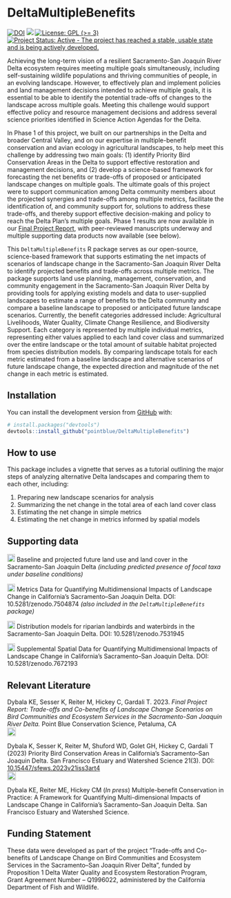 
<!-- README.md is generated from README.Rmd. Please edit that file -->
<!-- <img src="man/figures/PB_logo_RGB_Full_Color_cs.jpg" align="left" alt="" width="180" /><br><br> -->

# DeltaMultipleBenefits

<!-- badges: start -->

[![DOI](https://zenodo.org/badge/380353580.svg)](https://zenodo.org/badge/latestdoi/380353580)
[![](https://img.shields.io/badge/devel%20version-1.0.0-blue.svg)](https://github.com/pointblue/DeltaMultipleBenefits)
[![License: GPL (\>=
3)](https://img.shields.io/badge/license-GPL%20(%3E=%203)-blue.svg)](https://cran.r-project.org/web/licenses/GPL%20(%3E=%203))
[![Project Status: Active - The project has reached a stable, usable
state and is being actively
developed.](https://www.repostatus.org/badges/latest/active.svg)](https://www.repostatus.org/#active)
<!-- badges: end -->

Achieving the long-term vision of a resilient Sacramento-San Joaquin
River Delta ecosystem requires meeting multiple goals simultaneously,
including self-sustaining wildlife populations and thriving communities
of people, in an evolving landscape. However, to effectively plan and
implement policies and land management decisions intended to achieve
multiple goals, it is essential to be able to identify the potential
trade-offs of changes to the landscape across multiple goals. Meeting
this challenge would support effective policy and resource management
decisions and address several science priorities identified in Science
Action Agendas for the Delta.

In Phase 1 of this project, we built on our partnerships in the Delta
and broader Central Valley, and on our expertise in multiple-benefit
conservation and avian ecology in agricultural landscapes, to help meet
this challenge by addressing two main goals: (1) identify Priority Bird
Conservation Areas in the Delta to support effective restoration and
management decisions, and (2) develop a science-based framework for
forecasting the net benefits or trade-offs of proposed or anticipated
landscape changes on multiple goals. The ultimate goals of this project
were to support communication among Delta community members about the
projected synergies and trade-offs among multiple metrics, facilitate
the identification of, and community support for, solutions to address
these trade-offs, and thereby support effective decision-making and
policy to reach the Delta Plan’s multiple goals. Phase 1 results are now
available in our <a
href="https://www.kristendybala.com/files/Dybala2023_DeltaMultipleBenefits_Report.pdf"
target="_blank">Final Project Report</a>, with peer-reviewed manuscripts
underway and multiple supporting data products now available (see
below).

This `DeltaMultipleBenefits` R package serves as our open-source,
science-based framework that supports estimating the net impacts of
scenarios of landscape change in the Sacramento-San Joaquin River Delta
to identify projected benefits and trade-offs across multiple metrics.
The package supports land use planning, management, conservation, and
community engagement in the Sacramento-San Joaquin River Delta by
providing tools for applying existing models and data to user-supplied
landscapes to estimate a range of benefits to the Delta community and
compare a baseline landscape to proposed or anticipated future landscape
scenarios. Currently, the benefit categories addressed include:
Agricultural Livelihoods, Water Quality, Climate Change Resilience, and
Biodiversity Support. Each category is represented by multiple
individual metrics, representing either values applied to each land
cover class and summarized over the entire landscape or the total amount
of suitable habitat projected from species distribution models. By
comparing landscape totals for each metric estimated from a baseline
landscape and alternative scenarios of future landscape change, the
expected direction and magnitude of the net change in each metric is
estimated.

## Installation

<!--You can install the released version of DeltaMultipleBenefits from [CRAN](https://CRAN.R-project.org) with:
&#10;``` r
install.packages("DeltaMultipleBenefits")
```
&#10;And the development version from [GitHub](https://github.com/) with:-->

You can install the development version from
[GitHub](https://github.com/) with:

``` r
# install.packages("devtools")
devtools::install_github("pointblue/DeltaMultipleBenefits")
```

## How to use

This package includes a vignette that serves as a tutorial outlining the
major steps of analyzing alternative Delta landscapes and comparing them
to each other, including:

1.  Preparing new landscape scenarios for analysis
2.  Summarizing the net change in the total area of each land cover
    class
3.  Estimating the net change in simple metrics  
4.  Estimating the net change in metrics informed by spatial models

## Supporting data

<a href="https://apps.wildlife.ca.gov/bios6/?bookmark=356"
target="_blank"><img src="https://raw.githubusercontent.com/FortAwesome/Font-Awesome/6.x/svgs/solid/arrow-up-right-from-square.svg" width="18" height="18"></a>
Baseline and projected future land use and land cover in the
Sacramento-San Joaquin Delta *(including predicted presence of focal
taxa under baseline conditions)*

<a href="https://doi.org/10.5281/zenodo.7504874"
target="_blank"><img src="https://raw.githubusercontent.com/FortAwesome/Font-Awesome/6.x/svgs/solid/arrow-up-right-from-square.svg" width="18" height="18"></a>
Metrics Data for Quantifying Multidimensional Impacts of Landscape
Change in California’s Sacramento–San Joaquin Delta. DOI:
10.5281/zenodo.7504874 *(also included in the `DeltaMultipleBenefits`
package)*

<a href="https://doi.org/10.5281/zenodo.7531945"
target="_blank"><img src="https://raw.githubusercontent.com/FortAwesome/Font-Awesome/6.x/svgs/solid/arrow-up-right-from-square.svg" width="18" height="18"></a>
Distribution models for riparian landbirds and waterbirds in the
Sacramento-San Joaquin Delta. DOI: 10.5281/zenodo.7531945

<a href="https://doi.org/10.5281/zenodo.7672193"
target="_blank"><img src="https://raw.githubusercontent.com/FortAwesome/Font-Awesome/6.x/svgs/solid/arrow-up-right-from-square.svg" width="18" height="18"></a>
Supplemental Spatial Data for Quantifying Multidimensional Impacts of
Landscape Change in California’s Sacramento–San Joaquin Delta. DOI:
10.5281/zenodo.7672193

## Relevant Literature

Dybala KE, Sesser K, Reiter M, Hickey C, Gardali T. 2023. *Final Project
Report: Trade-offs and Co-benefits of Landscape Change Scenarios on Bird
Communities and Ecosystem Services in the Sacramento-San Joaquin River
Delta.* Point Blue Conservation Science, Petaluma, CA<br> <a
href="https://www.kristendybala.com/files/Dybala2023_DeltaMultipleBenefits_Report.pdf"
target="_blank"><img src="https://raw.githubusercontent.com/FortAwesome/Font-Awesome/6.x/svgs/solid/file-pdf.svg" width="20" height="20"></a>

Dybala K, Sesser K, Reiter M, Shuford WD, Golet GH, Hickey C, Gardali T
(2023) Priority Bird Conservation Areas in California’s Sacramento–San
Joaquin Delta. San Francisco Estuary and Watershed Science 21(3). DOI:
[10.15447/sfews.2023v21iss3art4](https://doi.org/10.15447/sfews.2023v21iss3art4)<br>
<a
href="https://www.kristendybala.com/files/Dybala2023_PriorityBirdConservationAreas.pdf"
target="_blank"><img src="https://raw.githubusercontent.com/FortAwesome/Font-Awesome/6.x/svgs/solid/file-pdf.svg" width="20" height="20"></a>

Dybala KE, Reiter ME, Hickey CM (*In press*) Multiple-benefit
Conservation in Practice: A Framework for Quantifying Multi-dimensional
Impacts of Landscape Change in California’s Sacramento–San Joaquin
Delta. San Francisco Estuary and Watershed Science.

## Funding Statement

These data were developed as part of the project “Trade-offs and
Co-benefits of Landscape Change on Bird Communities and Ecosystem
Services in the Sacramento–San Joaquin River Delta”, funded by
Proposition 1 Delta Water Quality and Ecosystem Restoration Program,
Grant Agreement Number – Q1996022, administered by the California
Department of Fish and Wildlife.
